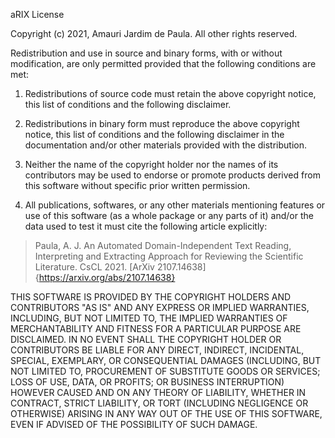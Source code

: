 aRIX License

Copyright (c) 2021, Amauri Jardim de Paula. All other rights reserved.

Redistribution and use in source and binary forms, with or without
modification, are only permitted provided that the following conditions are
met:

1. Redistributions of source code must retain the above copyright notice, this
   list of conditions and the following disclaimer.

2. Redistributions in binary form must reproduce the above copyright notice,
   this list of conditions and the following disclaimer in the documentation
   and/or other materials provided with the distribution.

3. Neither the name of the copyright holder nor the names of its contributors
   may be used to endorse or promote products derived from this software
   without specific prior written permission.

4. All publications, softwares, or any other materials mentioning features or
   use of this software (as a whole package or any parts of it) and/or the data
   used to test it must cite the following article explicitly:

> Paula, A. J. An Automated Domain-Independent Text Reading, Interpreting and
> Extracting Approach for Reviewing the Scientific Literature.
> CsCL 2021.
> [ArXiv 2107.14638]{https://arxiv.org/abs/2107.14638}

THIS SOFTWARE IS PROVIDED BY THE COPYRIGHT HOLDERS AND CONTRIBUTORS "AS IS" AND
ANY EXPRESS OR IMPLIED WARRANTIES, INCLUDING, BUT NOT LIMITED TO, THE IMPLIED
WARRANTIES OF MERCHANTABILITY AND FITNESS FOR A PARTICULAR PURPOSE ARE
DISCLAIMED. IN NO EVENT SHALL THE COPYRIGHT HOLDER OR CONTRIBUTORS BE LIABLE
FOR ANY DIRECT, INDIRECT, INCIDENTAL, SPECIAL, EXEMPLARY, OR CONSEQUENTIAL
DAMAGES (INCLUDING, BUT NOT LIMITED TO, PROCUREMENT OF SUBSTITUTE GOODS OR
SERVICES; LOSS OF USE, DATA, OR PROFITS; OR BUSINESS INTERRUPTION) HOWEVER
CAUSED AND ON ANY THEORY OF LIABILITY, WHETHER IN CONTRACT, STRICT LIABILITY,
OR TORT (INCLUDING NEGLIGENCE OR OTHERWISE) ARISING IN ANY WAY OUT OF THE USE
OF THIS SOFTWARE, EVEN IF ADVISED OF THE POSSIBILITY OF SUCH DAMAGE.

